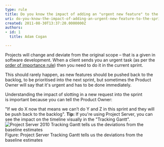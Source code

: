 ```yaml
---
type: rule
title: Do you know the impact of adding an "urgent new feature" to the sprint?
uri: do-you-know-the-impact-of-adding-an-urgent-new-feature-to-the-sprint
created: 2011-08-30T13:37:20.0000000Z
authors:
- id: 1
  title: Adam Cogan

---
```


 
Projects will change and deviate from the original scope – that is a given in software development. When a client sends you an urgent task (as per the [order of importance rule](/_layouts/15/FIXUPREDIRECT.ASPX?WebId=3dfc0e07-e23a-4cbb-aac2-e778b71166a2&amp;TermSetId=07da3ddf-0924-4cd2-a6d4-a4809ae20160&amp;TermId=dfaed2cc-e5c6-4844-98fc-aa1d89a690eb)) then you need to do it in the current sprint.

This should rarely happen, as new features should be pushed back to the backlog, to be prioritised into the next sprint, but sometimes the Product Owner will say that it's urgent and has to be done immediately.

Understanding the impact of slotting in a new request into the sprint is important because you can tell the Product Owner:

"If we do X now that means we can’t do Y and Z in this sprint and they will be push back to the backlog".
 **Tip:** If you're using Project Server, you can see the impact on the timeline visually in the "Tracking Gantt".​ ![Project Server 2010 Tracking Gantt tells us the deviations from the baseline estimates](/PublishingImages/gantt-chart.jpg)Figure: Project Server Tracking Gantt tells us the deviations from the baseline estimates
